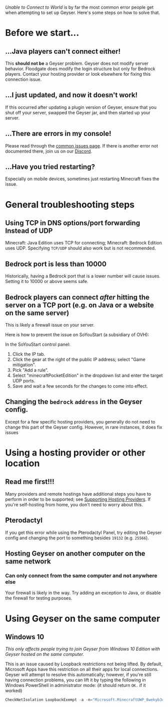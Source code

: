 *Unable to Connect to World* is by far the most common error people get when attempting to set up Geyser. Here's some steps on how to solve that.

# Before we start...

## ...Java players can't connect either!

This **should not be** a Geyser problem. Geyser does not modify server behavior. Floodgate does modify the login structure but only for Bedrock players. Contact your hosting provider or look elsewhere for fixing this connection issue.

## ...I just updated, and now it doesn't work!

If this occurred after updating a plugin version of Geyser, ensure that you shut off your server, swapped the Geyser jar, and then started up your server.

## ...There are errors in my console!

Please read through the [common issues page](https://github.com/GeyserMC/Geyser/wiki/Common-Issues). If there is another error not documented there, join us on our [Discord](https://discord.geysermc.org).

## ...Have you tried restarting?

Especially on mobile devices, sometimes just restarting Minecraft fixes the issue.

# General troubleshooting steps

## Using TCP in DNS options/port forwarding Instead of UDP

Minecraft: Java Edition uses TCP for connecting; Minecraft: Bedrock Edition uses UDP. Specifying `TCP/UDP` should also work but is not recommended.

## Bedrock port is less than 10000

Historically, having a Bedrock port that is a lower number will cause issues. Setting it to 10000 or above seems safe.

## Bedrock players can connect *after* hitting the server on a TCP port (e.g. on Java or a website on the same server)

This is likely a firewall issue on your server. 

Here is how to prevent the issue on SoYouStart (a subsidiary of OVH):

In the SoYouStart control panel:
1. Click the IP tab.
2. Click the gear at the right of the public IP address; select "Game mitigation".
3. Pick "Add a rule".
4. Select "minecraftPocketEdition" in the dropdown list and enter the target UDP ports.
5. Save and wait a few seconds for the changes to come into effect.

## Changing the `bedrock` `address` in the Geyser config.

Except for a few specific hosting providers, you generally do not need to change this part of the Geyser config. However, in rare instances, it does fix issues

# Using a hosting provider or other location

## Read me first!!!

Many providers and remote hostings have additional steps you have to perform in order to be supported; see [Supporting Hosting Providers](https://github.com/GeyserMC/Geyser/wiki/Supported-Hosting-Providers). If you're self-hosting from home, you don't need to worry about this.

## Pterodactyl

If you get this error while using the Pterodactyl Panel, try editing the Geyser config and changing the port to something besides `19132` (e.g. `25566`).

## Hosting Geyser on another computer on the same network

### Can only connect from the same computer and not anywhere else

Your firewall is likely in the way. Try adding an exception to Java, or disable the firewall for testing purposes.

# Using Geyser on the same computer

## Windows 10

_This only affects people trying to join Geyser from Windows 10 Edition with Geyser hosted on the same computer._

This is an issue caused by Loopback restrictions not being lifted. By default, Microsoft Apps have this restriction on all their apps for local connections. Geyser will attempt to resolve this automatically; however, if you're still having connection problems, you can lift it by typing the following in Windows PowerShell in administrator mode: (it should return `OK.` if it worked)
```powershell
CheckNetIsolation LoopbackExempt -a -n="Microsoft.MinecraftUWP_8wekyb3d8bbwe"
```

